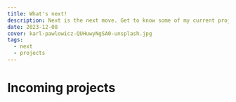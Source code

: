 ```yaml
---
title: What's next!
description: Next is the next move. Get to know some of my current projects.
date: 2023-12-08
cover: karl-pawlowicz-QUHuwyNgSA0-unsplash.jpg
tags:
  - next
  - projects
---
```


# Incoming projects
